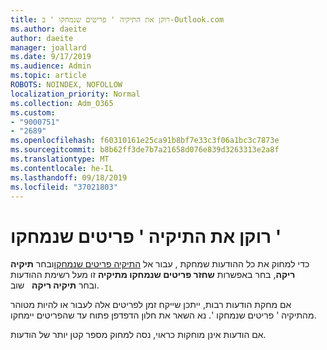 ```yaml
---
title: רוקן את התיקיה ' פריטים שנמחקו ' ב-Outlook.com
ms.author: daeite
author: daeite
manager: joallard
ms.date: 9/17/2019
ms.audience: Admin
ms.topic: article
ROBOTS: NOINDEX, NOFOLLOW
localization_priority: Normal
ms.collection: Adm_O365
ms.custom:
- "9000751"
- "2689"
ms.openlocfilehash: f60310161e25ca91b8bf7e33c3f06a1bc3c7873e
ms.sourcegitcommit: b8b62ff3de7b7a21658d076e839d3263313e2a8f
ms.translationtype: MT
ms.contentlocale: he-IL
ms.lasthandoff: 09/18/2019
ms.locfileid: "37021803"
---
```

# <a name="empty-the-deleted-items-folder"></a>רוקן את התיקיה ' פריטים שנמחקו '

כדי למחוק את כל ההודעות שמחקת , עבור אל [התיקיה פריטים שנמחקו](https://outlook.live.com/mail/deleteditems)ובחר **תיקיה ריקה**, בחר באפשרות **שחזר פריטים שנמחקו מתיקיה** זו מעל רשימת ההודעות ובחר **תיקיה ריקה**   שוב.

אם מחקת הודעות רבות, ייתכן שייקח זמן לפריטים אלה לעבור או להיות מטוהר מהתיקיה ' פריטים שנמחקו '. נא השאר את חלון הדפדפן פתוח עד שהפריטים יימחקו.

אם הודעות אינן מוחקות כראוי, נסה למחוק מספר קטן יותר של הודעות.